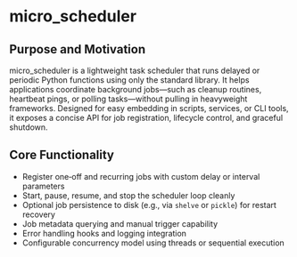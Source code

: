 # micro_scheduler

## Purpose and Motivation
micro_scheduler is a lightweight task scheduler that runs delayed or periodic Python functions using only the standard library. It helps applications coordinate background jobs—such as cleanup routines, heartbeat pings, or polling tasks—without pulling in heavyweight frameworks. Designed for easy embedding in scripts, services, or CLI tools, it exposes a concise API for job registration, lifecycle control, and graceful shutdown.

## Core Functionality
- Register one‐off and recurring jobs with custom delay or interval parameters  
- Start, pause, resume, and stop the scheduler loop cleanly  
- Optional job persistence to disk (e.g., via `shelve` or `pickle`) for restart recovery  
- Job metadata querying and manual trigger capability  
- Error handling hooks and logging integration  
- Configurable concurrency model using threads or sequential execution  


